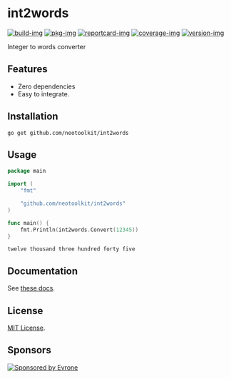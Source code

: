 # int2words

[![build-img]][build-url]
[![pkg-img]][pkg-url]
[![reportcard-img]][reportcard-url]
[![coverage-img]][coverage-url]
[![version-img]][version-url]

Integer to words converter

## Features
- Zero dependencies
- Easy to integrate.

## Installation
```shell
go get github.com/neotoolkit/int2words
```

## Usage
```go
package main

import (
	"fmt"

	"github.com/neotoolkit/int2words"
)

func main() {
	fmt.Println(int2words.Convert(12345))
}
```
```console
twelve thousand three hundred forty five
```

## Documentation

See [these docs][pkg-url].

## License

[MIT License](LICENSE).

[build-img]: https://github.com/neotoolkit/int2words/workflows/build/badge.svg
[build-url]: https://github.com/neotoolkit/int2words/actions
[pkg-img]: https://pkg.go.dev/badge/neotoolkit/int2words
[pkg-url]: https://pkg.go.dev/github.com/neotoolkit/int2words
[reportcard-img]: https://goreportcard.com/badge/neotoolkit/int2words
[reportcard-url]: https://goreportcard.com/report/neotoolkit/int2words
[coverage-img]: https://codecov.io/gh/neotoolkit/int2words/branch/main/graph/badge.svg
[coverage-url]: https://codecov.io/gh/neotoolkit/int2words
[version-img]: https://img.shields.io/github/v/release/neotoolkit/int2words
[version-url]: https://github.com/neotoolkit/int2words/releases

## Sponsors
<p>
  <a href="https://evrone.com/?utm_source=github&utm_campaign=neotoolkit">
    <img src="https://raw.githubusercontent.com/neotoolkit/.github/main/assets/sponsored_by_evrone.svg"
      alt="Sponsored by Evrone">
  </a>
</p>
